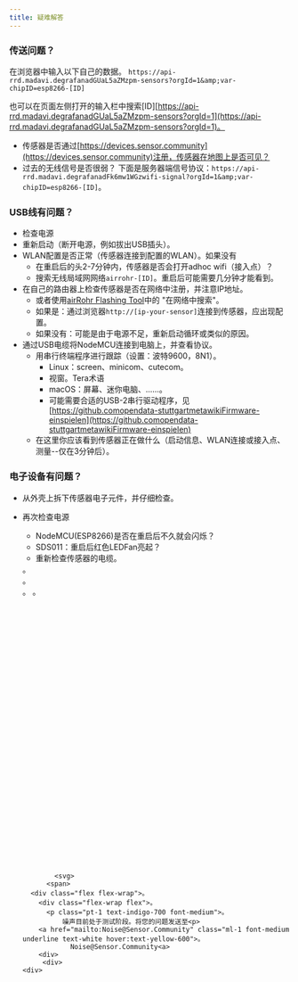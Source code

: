 ```yaml
---
title: 疑难解答
---
```


### 传送问题？
在浏览器中输入以下自己的数据。
`https://api-rrd.madavi.degrafanadGUaL5aZMzpm-sensors?orgId=1&amp;var-chipID=esp8266-[ID]`

也可以在页面左侧打开的输入栏中搜索[ID][https://api-rrd.madavi.degrafanadGUaL5aZMzpm-sensors?orgId=1](https://api-rrd.madavi.degrafanadGUaL5aZMzpm-sensors?orgId=1)。

* 传感器是否通过[https://devices.sensor.community](https://devices.sensor.community)注册，传感器在地图上是否可见？
* 过去的无线信号是否很弱？
  下面是服务器端信号协议：`https://api-rrd.madavi.degrafanadFk6mw1WGzwifi-signal?orgId=1&amp;var-chipID=esp8266-[ID]`。

### USB线有问题？
* 检查电源
* 重新启动（断开电源，例如拔出USB插头）。
* WLAN配置是否正常（传感器连接到配置的WLAN）。如果没有
  * 在重启后的头2-7分钟内，传感器是否会打开adhoc wifi（接入点）？
  * 搜索无线局域网网络`airrohr-[ID]`。重启后可能需要几分钟才能看到。
* 在自己的路由器上检查传感器是否在网络中注册，并注意IP地址。
  * 或者使用[airRohr Flashing Tool](https://github.comopendata-stuttgartairrohr-firmware-flasher)中的 "在网络中搜索"。
  * 如果是：通过浏览器`http://[ip-your-sensor]`连接到传感器，应出现配置。
  * 如果没有：可能是由于电源不足，重新启动循环或类似的原因。
* 通过USB电缆将NodeMCU连接到电脑上，并查看协议。
  * 用串行终端程序进行跟踪（设置：波特9600，8N1）。
    * Linux：screen、minicom、cutecom。
    * 视窗。Tera术语
    * macOS：屏幕、迷你电脑、......。
    * 可能需要合适的USB-2串行驱动程序，见[https://github.comopendata-stuttgartmetawikiFirmware-einspielen](https://github.comopendata-stuttgartmetawikiFirmware-einspielen)
  * 在这里你应该看到传感器正在做什么（启动信息、WLAN连接或接入点、测量--仅在3分钟后）。

### 电子设备有问题？
* 从外壳上拆下传感器电子元件，并仔细检查。
* 再次检查电源
    * NodeMCU(ESP8266)是否在重启后不久就会闪烁？
    * SDS011：重启后红色LEDFan亮起？
    * 重新检查传感器的电缆。

  <div class="max-w-screen-xl mx-auto pt-5">。
      <div class="p-2 rounded-lg bg-indigo-100 shadow-lg sm:p-3">。
      <div class="flex items-center">。
            <span class="p-2 rounded-lg bg-indigo-500">。
              <svg class="h-8 w-8 text-white" fill="none" viewBox="0 0 24 24" stroke="currentColor">。

              <svg>
            <span>
        <div class="flex flex-wrap">。
          <div class="flex-wrap flex">。
            <p class="pt-1 text-indigo-700 font-medium">。
                噪声目前处于测试阶段。将您的问题发送至<p>
          <a href="mailto:Noise@Sensor.Community" class="ml-1 font-medium underline text-white hover:text-yellow-600">。
                  Noise@Sensor.Community<a>
          <div>
           <div>
      <div>
    <div>
  <div>
